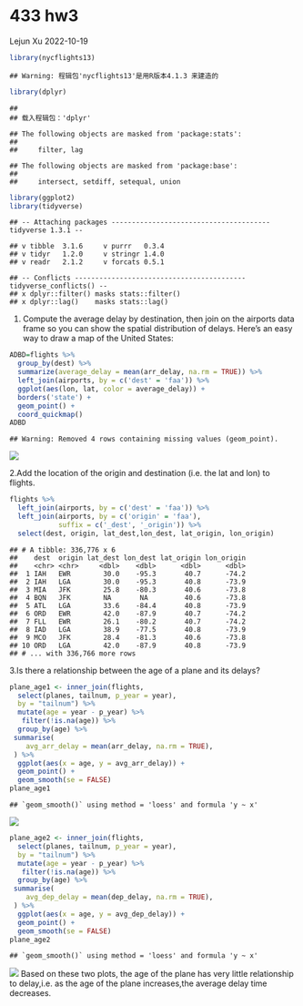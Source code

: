 433 hw3
================
Lejun Xu
2022-10-19

``` r
library(nycflights13)
```

    ## Warning: 程辑包'nycflights13'是用R版本4.1.3 来建造的

``` r
library(dplyr)
```

    ## 
    ## 载入程辑包：'dplyr'

    ## The following objects are masked from 'package:stats':
    ## 
    ##     filter, lag

    ## The following objects are masked from 'package:base':
    ## 
    ##     intersect, setdiff, setequal, union

``` r
library(ggplot2)
library(tidyverse)
```

    ## -- Attaching packages --------------------------------------- tidyverse 1.3.1 --

    ## v tibble  3.1.6     v purrr   0.3.4
    ## v tidyr   1.2.0     v stringr 1.4.0
    ## v readr   2.1.2     v forcats 0.5.1

    ## -- Conflicts ------------------------------------------ tidyverse_conflicts() --
    ## x dplyr::filter() masks stats::filter()
    ## x dplyr::lag()    masks stats::lag()

1.  Compute the average delay by destination, then join on the airports
    data frame so you can show the spatial distribution of delays.
    Here’s an easy way to draw a map of the United States:

``` r
ADBD=flights %>% 
  group_by(dest) %>%
  summarize(average_delay = mean(arr_delay, na.rm = TRUE)) %>%
  left_join(airports, by = c('dest' = 'faa')) %>%
  ggplot(aes(lon, lat, color = average_delay)) +
  borders('state') +
  geom_point() +
  coord_quickmap()
ADBD
```

    ## Warning: Removed 4 rows containing missing values (geom_point).

![](hw3__files/figure-gfm/unnamed-chunk-2-1.png)<!-- -->

2.Add the location of the origin and destination (i.e. the lat and lon)
to flights.

``` r
flights %>% 
  left_join(airports, by = c('dest' = 'faa')) %>%
  left_join(airports, by = c('origin' = 'faa'), 
            suffix = c('_dest', '_origin')) %>%
  select(dest, origin, lat_dest,lon_dest, lat_origin, lon_origin)
```

    ## # A tibble: 336,776 x 6
    ##    dest  origin lat_dest lon_dest lat_origin lon_origin
    ##    <chr> <chr>     <dbl>    <dbl>      <dbl>      <dbl>
    ##  1 IAH   EWR        30.0    -95.3       40.7      -74.2
    ##  2 IAH   LGA        30.0    -95.3       40.8      -73.9
    ##  3 MIA   JFK        25.8    -80.3       40.6      -73.8
    ##  4 BQN   JFK        NA       NA         40.6      -73.8
    ##  5 ATL   LGA        33.6    -84.4       40.8      -73.9
    ##  6 ORD   EWR        42.0    -87.9       40.7      -74.2
    ##  7 FLL   EWR        26.1    -80.2       40.7      -74.2
    ##  8 IAD   LGA        38.9    -77.5       40.8      -73.9
    ##  9 MCO   JFK        28.4    -81.3       40.6      -73.8
    ## 10 ORD   LGA        42.0    -87.9       40.8      -73.9
    ## # ... with 336,766 more rows

3.Is there a relationship between the age of a plane and its delays?

``` r
plane_age1 <- inner_join(flights,
  select(planes, tailnum, p_year = year),
  by = "tailnum") %>%
  mutate(age = year - p_year) %>%
   filter(!is.na(age)) %>%
  group_by(age) %>%
 summarise(
    avg_arr_delay = mean(arr_delay, na.rm = TRUE),
 ) %>% 
  ggplot(aes(x = age, y = avg_arr_delay)) +
  geom_point() +
  geom_smooth(se = FALSE)
plane_age1
```

    ## `geom_smooth()` using method = 'loess' and formula 'y ~ x'

![](hw3__files/figure-gfm/unnamed-chunk-4-1.png)<!-- -->

``` r
plane_age2 <- inner_join(flights,
  select(planes, tailnum, p_year = year),
  by = "tailnum") %>%
  mutate(age = year - p_year) %>%
   filter(!is.na(age)) %>%
  group_by(age) %>%
 summarise(
    avg_dep_delay = mean(dep_delay, na.rm = TRUE),
 ) %>% 
  ggplot(aes(x = age, y = avg_dep_delay)) +
  geom_point() +
  geom_smooth(se = FALSE)
plane_age2
```

    ## `geom_smooth()` using method = 'loess' and formula 'y ~ x'

![](hw3__files/figure-gfm/unnamed-chunk-5-1.png)<!-- --> Based on these
two plots, the age of the plane has very little relationship to
delay,i.e. as the age of the plane increases,the average delay time
decreases.
